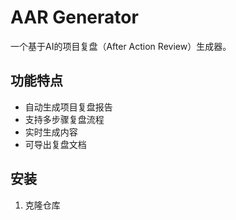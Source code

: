 # AAR Generator

一个基于AI的项目复盘（After Action Review）生成器。

## 功能特点

- 自动生成项目复盘报告
- 支持多步骤复盘流程
- 实时生成内容
- 可导出复盘文档

## 安装

1. 克隆仓库